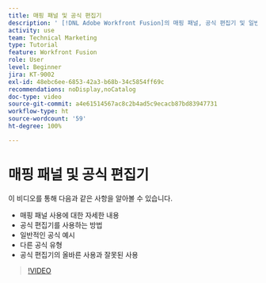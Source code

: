 ```yaml
---
title: 매핑 패널 및 공식 편집기
description: ' [!DNL Adobe Workfront Fusion]의 매핑 패널, 공식 편집기 및 일반적인 공식 예시 사용에 대해 자세히 알아봅니다.'
activity: use
team: Technical Marketing
type: Tutorial
feature: Workfront Fusion
role: User
level: Beginner
jira: KT-9002
exl-id: 48ebc6ee-6853-42a3-b68b-34c5854ff69c
recommendations: noDisplay,noCatalog
doc-type: video
source-git-commit: a4e61514567ac8c2b4ad5c9ecacb87bd83947731
workflow-type: ht
source-wordcount: '59'
ht-degree: 100%

---
```


# 매핑 패널 및 공식 편집기

이 비디오를 통해 다음과 같은 사항을 알아볼 수 있습니다.

* 매핑 패널 사용에 대한 자세한 내용
* 공식 편집기를 사용하는 방법
* 일반적인 공식 예시
* 다른 공식 유형
* 공식 편집기의 올바른 사용과 잘못된 사용

>[!VIDEO](https://video.tv.adobe.com/v/335262/?quality=12&learn=on)
